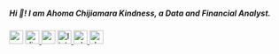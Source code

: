 <h5 align="left">Hi 👋! I am Ahoma Chijiamara Kindness, a Data and Financial Analyst.</h5>

###

<div align="left">
  <img src="https://img.shields.io/static/v1?message=Youtube&logo=youtube&label=&color=FF0000&logoColor=white&labelColor=&style=plastic" height="25" alt="youtube logo"  />
  <a href="https://discord.gg/622aRqDn" target="_blank">
    <img src="https://img.shields.io/static/v1?message=Discord&logo=discord&label=&color=7289DA&logoColor=white&labelColor=&style=plastic" height="25" alt="discord logo"  />
  </a>
  <img src="https://img.shields.io/static/v1?message=Gmail&logo=gmail&label=&color=D14836&logoColor=white&labelColor=&style=plastic" height="25" alt="gmail logo"  />
  <a href="http://linkedin.com/in/ahoma-chijiamara-kindness-947310234" target="_blank">
    <img src="https://img.shields.io/static/v1?message=LinkedIn&logo=linkedin&label=&color=0077B5&logoColor=white&labelColor=&style=plastic" height="25" alt="linkedin logo"  />
  </a>
  <a href="https://wa.me/message/3CD3BPJEHDMMG1" target="_blank">
    <img src="https://img.shields.io/static/v1?message=Whatsapp&logo=whatsapp&label=&color=25D366&logoColor=white&labelColor=&style=plastic" height="25" alt="whatsapp logo"  />
  </a>
  <a href="Let’s work together on Slack. Use this link to start a direct message with me: https://join.slack.com/shareDM/zt-39lan6e82-s_6sWLL0lQeGmMg44lEajw" target="_blank">
    <img src="https://img.shields.io/static/v1?message=Slack&logo=slack&label=&color=4A154B&logoColor=white&labelColor=&style=plastic" height="25" alt="slack logo"  />
  <a>
</div>

###
<!--## Hi there 👋

<!--
**AhomaChijiamaraKindness/AhomaChijiamaraKindness** is a ✨ _special_ ✨ repository because its `README.md` (this file) appears on your GitHub profile.

Here are some ideas to get you started:

- 🔭 I’m currently working on ...
- 🌱 I’m currently learning ...
- 👯 I’m looking to collaborate on ...
- 🤔 I’m looking for help with ...
- 💬 Ask me about ...
- 📫 How to reach me: ...
- 😄 Pronouns: ...
- ⚡ Fun fact: ...
-->
